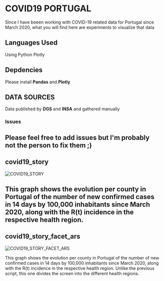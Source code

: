# COVID19 PORTUGAL 
Since I have beeen working with COVID-19 related data for Portugal since March 2020, what you will find here are experiments to visualize that data
## Languages Used
Using Python Plotly 
## Depdencies 
Please install **Pandas** and **Plotly**
## DATA SOURCES
Data published by **DGS** and **INSA** and gathered manually 
### Issues 
Please feel free to add issues but I'm probably **not** the person to fix them ;) 
---
## covid19_story
![COVID19_STORY](https://dash.vost.pt/wp-content/uploads/2021/04/JMGVOSPT_COVID19PT_STORY.png)

This graph shows the evolution per county in Portugal of the number of new confirmed cases in 14 days by 100,000 inhabitants since March 2020, along with the R(t) incidence in the respective health region. 
---
## covid19_story_facet_ars
![COVID19_STORY_FACET_ARS ](https://dash.vost.pt/wp-content/uploads/2021/04/JMGVOSTPT_COVID19PT_STORY_ARS.png)

This graph shows the evolution per county in Portugal of the number of new confirmed cases in 14 days by 100,000 inhabitants since March 2020, along with the R(t) incidence in the respective health region. Unlike the previous script, this one divides the screen into the different health regions. 
